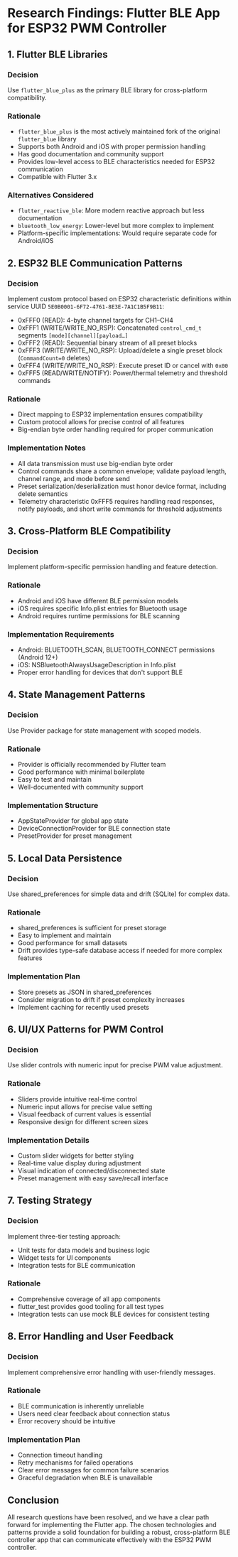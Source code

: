 # Research Findings: Flutter BLE App for ESP32 PWM Controller

## 1. Flutter BLE Libraries

### Decision
Use `flutter_blue_plus` as the primary BLE library for cross-platform compatibility.

### Rationale
- `flutter_blue_plus` is the most actively maintained fork of the original `flutter_blue` library
- Supports both Android and iOS with proper permission handling
- Has good documentation and community support
- Provides low-level access to BLE characteristics needed for ESP32 communication
- Compatible with Flutter 3.x

### Alternatives Considered
- `flutter_reactive_ble`: More modern reactive approach but less documentation
- `bluetooth_low_energy`: Lower-level but more complex to implement
- Platform-specific implementations: Would require separate code for Android/iOS

## 2. ESP32 BLE Communication Patterns

### Decision
Implement custom protocol based on ESP32 characteristic definitions within service UUID `5E0B0001-6F72-4761-8E3E-7A1C1B5F9B11`:
- 0xFFF0 (READ): 4-byte channel targets for CH1–CH4
- 0xFFF1 (WRITE/WRITE_NO_RSP): Concatenated `control_cmd_t` segments `[mode][channel][payload…]`
- 0xFFF2 (READ): Sequential binary stream of all preset blocks
- 0xFFF3 (WRITE/WRITE_NO_RSP): Upload/delete a single preset block (`CommandCount=0` deletes)
- 0xFFF4 (WRITE/WRITE_NO_RSP): Execute preset ID or cancel with `0x00`
- 0xFFF5 (READ/WRITE/NOTIFY): Power/thermal telemetry and threshold commands

### Rationale
- Direct mapping to ESP32 implementation ensures compatibility
- Custom protocol allows for precise control of all features
- Big-endian byte order handling required for proper communication

### Implementation Notes
- All data transmission must use big-endian byte order
- Control commands share a common envelope; validate payload length, channel range, and mode before send
- Preset serialization/deserialization must honor device format, including delete semantics
- Telemetry characteristic 0xFFF5 requires handling read responses, notify payloads, and short write commands for threshold adjustments

## 3. Cross-Platform BLE Compatibility

### Decision
Implement platform-specific permission handling and feature detection.

### Rationale
- Android and iOS have different BLE permission models
- iOS requires specific Info.plist entries for Bluetooth usage
- Android requires runtime permissions for BLE scanning

### Implementation Requirements
- Android: BLUETOOTH_SCAN, BLUETOOTH_CONNECT permissions (Android 12+)
- iOS: NSBluetoothAlwaysUsageDescription in Info.plist
- Proper error handling for devices that don't support BLE

## 4. State Management Patterns

### Decision
Use Provider package for state management with scoped models.

### Rationale
- Provider is officially recommended by Flutter team
- Good performance with minimal boilerplate
- Easy to test and maintain
- Well-documented with community support

### Implementation Structure
- AppStateProvider for global app state
- DeviceConnectionProvider for BLE connection state
- PresetProvider for preset management

## 5. Local Data Persistence

### Decision
Use shared_preferences for simple data and drift (SQLite) for complex data.

### Rationale
- shared_preferences is sufficient for preset storage
- Easy to implement and maintain
- Good performance for small datasets
- Drift provides type-safe database access if needed for more complex features

### Implementation Plan
- Store presets as JSON in shared_preferences
- Consider migration to drift if preset complexity increases
- Implement caching for recently used presets

## 6. UI/UX Patterns for PWM Control

### Decision
Use slider controls with numeric input for precise PWM value adjustment.

### Rationale
- Sliders provide intuitive real-time control
- Numeric input allows for precise value setting
- Visual feedback of current values is essential
- Responsive design for different screen sizes

### Implementation Details
- Custom slider widgets for better styling
- Real-time value display during adjustment
- Visual indication of connected/disconnected state
- Preset management with easy save/recall interface

## 7. Testing Strategy

### Decision
Implement three-tier testing approach:
- Unit tests for data models and business logic
- Widget tests for UI components
- Integration tests for BLE communication

### Rationale
- Comprehensive coverage of all app components
- flutter_test provides good tooling for all test types
- Integration tests can use mock BLE devices for consistent testing

## 8. Error Handling and User Feedback

### Decision
Implement comprehensive error handling with user-friendly messages.

### Rationale
- BLE communication is inherently unreliable
- Users need clear feedback about connection status
- Error recovery should be intuitive

### Implementation Plan
- Connection timeout handling
- Retry mechanisms for failed operations
- Clear error messages for common failure scenarios
- Graceful degradation when BLE is unavailable

## Conclusion

All research questions have been resolved, and we have a clear path forward for implementing the Flutter app. The chosen technologies and patterns provide a solid foundation for building a robust, cross-platform BLE controller app that can communicate effectively with the ESP32 PWM controller.
